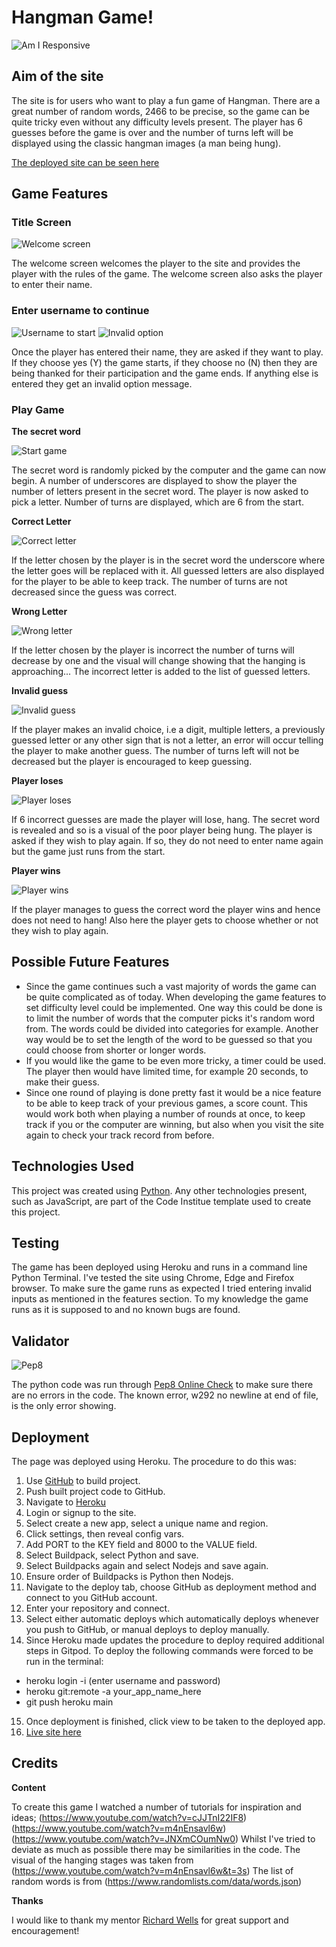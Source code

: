 # **Hangman Game!**

![Am I Responsive](/screenshots/am-i-responsive.png)

## **Aim of the site**

The site is for users who want to play a fun game of Hangman. There are a great number of random words, 2466 to be precise, so the game can be quite tricky even without any difficulty levels present. The player has 6 guesses before the game is over and the number of turns left will be displayed using the classic hangman images (a man being hung). 

[The deployed site can be seen here](https://hang-or-not.herokuapp.com/)

## **Game Features**
### **Title Screen**

![Welcome screen](/screenshots/welcome.png)

The welcome screen welcomes the player to the site and provides the player with the rules of the game. The welcome screen also asks the player to enter their name. 

### **Enter username to continue**

![Username to start](/screenshots/playername.png)
![Invalid option](/screenshots/invalid-option.png)

Once the player has entered their name, they are asked if they want to play. If they choose yes (Y) the game starts, if they choose no (N) then they are being thanked for their participation and the game ends. If anything else is entered they get an invalid option message. 

### **Play Game**

**The secret word**

![Start game](/screenshots/start-game.png)

The secret word is randomly picked by the computer and the game can now begin. A number of underscores are displayed to show the player the number of letters present in the secret word. The player is now asked to pick a letter. Number of turns are displayed, which are 6 from the start. 

**Correct Letter**

![Correct letter](/screenshots/correct-letter.png)

If the letter chosen by the player is in the secret word the underscore where the letter goes will be replaced with it. All guessed letters are also displayed for the player to be able to keep track. The number of turns are not decreased since the guess was correct. 

**Wrong Letter**

![Wrong letter](/screenshots/wrong-letter.png)

If the letter chosen by the player is incorrect the number of turns will decrease by one and the visual will change showing that the hanging is approaching... The incorrect letter is added to the list of guessed letters. 

**Invalid guess**

![Invalid guess](/screenshots/invalid-guess.png)

If the player makes an invalid choice, i.e a digit, multiple letters, a previously guessed letter or any other sign that is not a letter, an error will occur telling the player to make another guess. The number of turns left will not be decreased but the player is encouraged to keep guessing. 

**Player loses**

![Player loses](/screenshots/gameover.png)

If 6 incorrect guesses are made the player will lose, hang. The secret word is revealed and so is a visual of the poor player being hung. The player is asked if they wish to play again. If so, they do not need to enter name again but the game just runs from the start. 

**Player wins**

![Player wins](/screenshots/win.png)

If the player manages to guess the correct word the player wins and hence does not need to hang! Also here the player gets to choose whether or not they wish to play again. 

## **Possible Future Features**

* Since the game continues such a vast majority of words the game can be quite complicated as of today. When developing the game features to set difficulty level could be implemented. One way this could be done is to limit the number of words that the computer picks it's random word from. The words could be divided into categories for example. Another way would be to set the length of the word to be guessed so that you could choose from shorter or longer words. 
* If you would like the game to be even more tricky, a timer could be used. The player then would have limited time, for example 20 seconds, to make their guess.  
* Since one round of playing is done pretty fast it would be a nice feature to be able to keep track of your previous games, a score count. This would work both when playing a number of rounds at once, to keep track if you or the computer are winning, but also when you visit the site again to check your track record from before. 

## **Technologies Used**

This project was created using [Python](https://www.python.org/). Any other technologies present, such as JavaScript, are part of the Code Institue template used to create this project. 

## **Testing**

The game has been deployed using Heroku and runs in a command line Python Terminal. I've tested the site using Chrome, Edge and Firefox browser. To make sure the game runs as expected I tried entering invalid inputs as mentioned in the features section. To my knowledge the game runs as it is supposed to and no known bugs are found. 

## **Validator**

![Pep8](/screenshots/pep8.png)

The python code was run through [Pep8 Online Check](http://pep8online.com/) to make sure there are no errors in the code. The known error, w292 no newline at end of file, is the only error showing. 

## **Deployment**

The page was deployed using Heroku. The procedure to do this was:
1. Use [GitHub](https://github.com) to build project.
2. Push built project code to GitHub.
3. Navigate to [Heroku](https://heroku.com)
4. Login or signup to the site.
5. Select create a new app, select a unique name and region.
6. Click settings, then reveal config vars.
7. Add PORT to the KEY field and 8000 to the VALUE field.
8. Select Buildpack, select Python and save.
9. Select Buildpacks again and select Nodejs and save again.
10. Ensure order of Buildpacks is Python then Nodejs.
11. Navigate to the deploy tab, choose GitHub as deployment method and connect to you GitHub account.
12. Enter your repository and connect.
13. Select either automatic deploys which automatically deploys whenever you push to GitHub, or manual deploys to deploy manually.
14. Since Heroku made updates the procedure to deploy required additional steps in Gitpod. To deploy the following commands were forced to be run in the terminal:
- heroku login -i (enter username and password)
- heroku git:remote -a your_app_name_here
- git push heroku main
15. Once deployment is finished, click view to be taken to the deployed app.
16. [Live site here](https://hang-or-not.herokuapp.com/)

## **Credits**

**Content**

To create this game I watched a number of tutorials for inspiration and ideas;
(https://www.youtube.com/watch?v=cJJTnI22IF8)
(https://www.youtube.com/watch?v=m4nEnsavl6w)
(https://www.youtube.com/watch?v=JNXmCOumNw0)
Whilst I've tried to deviate as much as possible there may be similarities in the code. The visual of the hanging stages was taken from (https://www.youtube.com/watch?v=m4nEnsavl6w&t=3s)
The list of random words is from (https://www.randomlists.com/data/words.json)

**Thanks**

I would like to thank my mentor [Richard Wells](https://github.com/D0nni387) for great support and encouragement! 